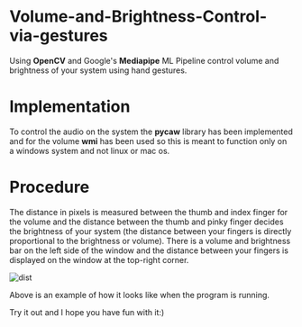 # Volume-and-Brightness-Control-via-gestures
Using **OpenCV** and Google's **Mediapipe** ML Pipeline control volume and brightness of your system using hand gestures. 

# Implementation 
To control the audio on the system the **pycaw** library has been implemented and for the volume **wmi** has been used so this is meant to function only on a windows system and not linux or mac os. 

# Procedure
The distance in pixels is measured between the thumb and index finger for the volume and the distance between the thumb and pinky finger decides the brightness of your system (the distance between your fingers is directly proportional to the brightness or volume). There is a volume and brightness bar on the left side of the window and the distance between your fingers is displayed on the window at the top-right corner. 

![dist](https://user-images.githubusercontent.com/37659632/124911423-050e5280-dfed-11eb-8990-68485ffffff8.PNG)


Above is an example of how it looks like when the program is running. 

Try it out and I hope you have fun with it:)
